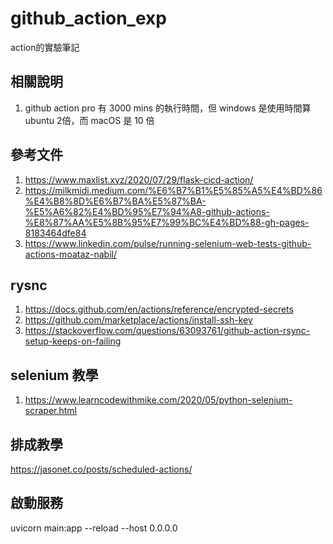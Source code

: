 # github_action_exp
action的實驗筆記

## 相關說明

1. github action pro 有 3000 mins 的執行時間，但 windows 是使用時間算 ubuntu 2倍，而 macOS 是 10 倍

## 參考文件

1. https://www.maxlist.xyz/2020/07/29/flask-cicd-action/
2. https://milkmidi.medium.com/%E6%B7%B1%E5%85%A5%E4%BD%86%E4%B8%8D%E6%B7%BA%E5%87%BA-%E5%A6%82%E4%BD%95%E7%94%A8-github-actions-%E8%87%AA%E5%8B%95%E7%99%BC%E4%BD%88-gh-pages-8183464dfe84
3. https://www.linkedin.com/pulse/running-selenium-web-tests-github-actions-moataz-nabil/

## rysnc 
1. https://docs.github.com/en/actions/reference/encrypted-secrets
2. https://github.com/marketplace/actions/install-ssh-key
3. https://stackoverflow.com/questions/63093761/github-action-rsync-setup-keeps-on-failing

## selenium 教學
1. https://www.learncodewithmike.com/2020/05/python-selenium-scraper.html

## 排成教學
https://jasonet.co/posts/scheduled-actions/

## 啟動服務
uvicorn main:app --reload --host 0.0.0.0